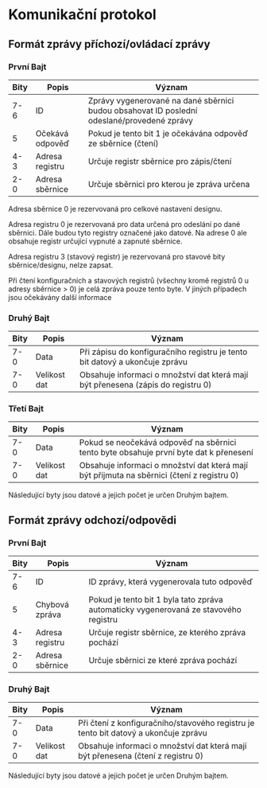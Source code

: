 # Komunikační protokol

## Formát zprávy příchozí/ovládací zprávy

### První Bajt

| Bity | Popis                | Význam                                                                                      |
|------|----------------------|---------------------------------------------------------------------------------------------|
| 7-6  | ID                   | Zprávy vygenerované na dané sběrnici budou obsahovat ID poslední odeslané/provedené zprávy  |
| 5    | Očekává odpověď      | Pokud je tento bit 1 je očekávána odpověď ze sběrnice (čtení)                               |
| 4-3  | Adresa registru      | Určuje registr sběrnice pro zápis/čtení                                                     |
| 2-0  | Adresa sběrnice      | Určuje sběrnici pro kterou je zpráva určena                                                 |

Adresa sběrnice 0 je rezervovaná pro celkové nastavení designu.

Adresa registru 0 je rezervovaná pro data určená pro odeslání po dané sběrnici. Dále budou tyto registry označené jako datové. 
Na adrese 0 ale obsahuje registr určující vypnuté a zapnuté sběrnice.

Adresa registru 3 (stavový registr) je rezervovaná pro stavové bity sběrnice/designu, nelze zapsat.

Při čtení konfiguračních a stavových registrů (všechny kromě registrů 0 u adresy sběrnice > 0) je celá zpráva pouze tento byte.
V jiných případech jsou očekávány další informace

### Druhý Bajt

| Bity | Popis                | Význam                                                                                      |
|------|----------------------|---------------------------------------------------------------------------------------------|
| 7-0  | Data                 | Při zápisu do konfiguračního registru je tento bit datový a ukončuje zprávu                 |
| 7-0  | Velikost dat         | Obsahuje informaci o množství dat která mají být přenesena (zápis do registru 0)            |

### Třetí Bajt

| Bity | Popis                | Význam                                                                                      |
|------|----------------------|---------------------------------------------------------------------------------------------|
| 7-0  | Data                 | Pokud se neočekává odpověď na sběrnici tento byte obsahuje první byte dat k přenesení       |
| 7-0  | Velikost dat         | Obsahuje informaci o množství dat která mají být přijmuta na sběrnici (čtení z registru 0)  |


Následující byty jsou datové a jejich počet je určen Druhým bajtem.


## Formát zprávy odchozí/odpovědi

### První Bajt

| Bity | Popis                | Význam                                                                                      |
|------|----------------------|---------------------------------------------------------------------------------------------|
| 7-6  | ID                   | ID zprávy, která vygenerovala tuto odpověď                                                  |
| 5    | Chybová zpráva       | Pokud je tento bit 1 byla tato zpráva automaticky vygenerovaná ze stavového registru        |
| 4-3  | Adresa registru      | Určuje registr sběrnice, ze kterého zpráva pochází                                          |
| 2-0  | Adresa sběrnice      | Určuje sběrnici ze které zpráva pochází                                                     |


### Druhý Bajt

| Bity | Popis                | Význam                                                                                      |
|------|----------------------|---------------------------------------------------------------------------------------------|
| 7-0  | Data                 | Při čtení z konfiguračního/stavového registru je tento bit datový a ukončuje zprávu         |
| 7-0  | Velikost dat         | Obsahuje informaci o množství dat která mají být přenesena (čtení z registru 0)             |

Následující byty jsou datové a jejich počet je určen Druhým bajtem.